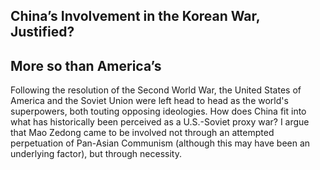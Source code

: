 <section id="test">

# China’s Involvement in the Korean War, Justified? 
## More so than America’s

Following the resolution of the Second World War, the United States of America and the Soviet Union were left head to head as the world's superpowers, both touting opposing ideologies. How does China fit into what has historically been perceived as a U.S.-Soviet proxy war? I argue that Mao Zedong came to be involved not through an attempted perpetuation of Pan-Asian Communism (although this may have been an underlying factor), but through necessity. 

</section>

